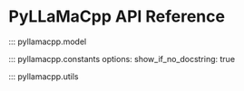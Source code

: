 # PyLLaMaCpp API Reference


::: pyllamacpp.model

::: pyllamacpp.constants
    options:
        show_if_no_docstring: true

::: pyllamacpp.utils

